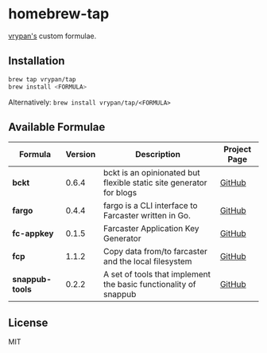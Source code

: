 # homebrew-tap

[vrypan's](https://github.com/vrypan) custom formulae.

## Installation

```bash
brew tap vrypan/tap
brew install <FORMULA>
```

Alternatively: `brew install vrypan/tap/<FORMULA>`

## Available Formulae

| Formula | Version | Description | Project Page |
|---------|---------|-------------|--------------|
| **bckt** | 0.6.4 | bckt is an opinionated but flexible static site generator for blogs | [GitHub](https://github.com/vrypan/bckt) |
| **fargo** | 0.4.4 | fargo is a CLI interface to Farcaster written in Go. | [GitHub](https://github.com/vrypan/fargo) |
| **fc-appkey** | 0.1.5 | Farcaster Application Key Generator | [GitHub](https://github.com/vrypan/fc-appkey) |
| **fcp** | 1.1.2 | Copy data from/to farcaster and the local filesystem | [GitHub](https://github.com/vrypan/fcp) |
| **snappub-tools** | 0.2.2 | A set of tools that implement the basic functionality of snappub | [GitHub](https://github.com/vrypan/snappub-tools) |

## License

MIT

